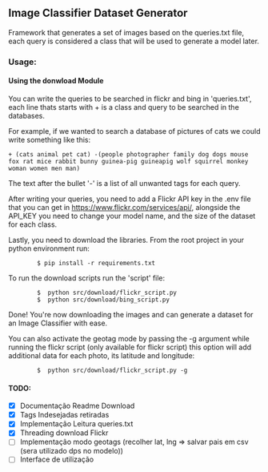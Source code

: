 ## Image Classifier Dataset Generator

Framework that generates a set of images based on the queries.txt file,
each query is considered a class that will be used to generate a model later.


### Usage:
#### Using the donwload Module


You can write the queries to be searched in flickr and bing in 'queries.txt',
each line thats starts with + is a class and query to be searched in the databases.


For example, if we wanted to search a database of pictures of cats we could
write something like this:

    + (cats animal pet cat) -(people photographer family dog dogs mouse fox rat mice rabbit bunny guinea-pig guineapig wolf squirrel monkey woman women men man) 

The text after the bullet '-' is a list of all unwanted tags for each query.

After writing your queries, you need to add a Flickr API key in the .env
file that you can get in https://www.flickr.com/services/api/, alongside the API_KEY you need to change your model name, and the size of the dataset for each class.

Lastly, you need to download the libraries. From the root project in your python environment run:

            
            $ pip install -r requirements.txt

            

To run the download scripts run the 'script' file:

         
            $  python src/download/flickr_script.py 
            $  python src/download/bing_script.py

        

Done! You're now downloading the images and can generate a dataset for an Image Classifier with ease.


You can also activate the geotag mode by passing the -g argument  while running the flickr script (only available for flickr script) this option will add additional data for each photo, its latitude and longitude:

            $  python src/download/flickr_script.py -g




#### TODO:
- [x] Documentação Readme Download
- [x] Tags Indesejadas retiradas
- [x] Implementação Leitura queries.txt
- [x] Threading download Flickr
- [ ] Implementação modo geotags (recolher lat, lng => salvar pais em csv (sera utilizado dps no modelo))
- [ ] Interface de utilização
